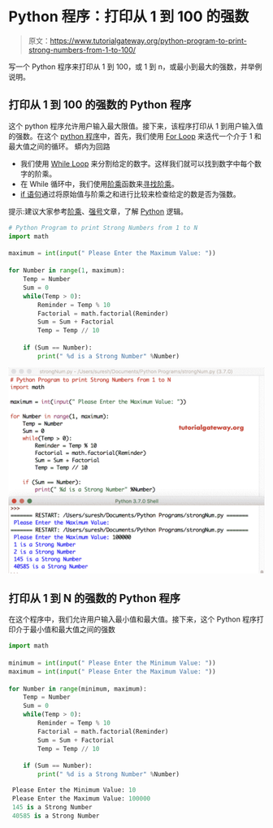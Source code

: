 # Python 程序：打印从 1 到 100 的强数

> 原文：<https://www.tutorialgateway.org/python-program-to-print-strong-numbers-from-1-to-100/>

写一个 Python 程序来打印从 1 到 100，或 1 到 n，或最小到最大的强数，并举例说明。

## 打印从 1 到 100 的强数的 Python 程序

这个 python 程序允许用户输入最大限值。接下来，该程序打印从 1 到用户输入值的强数。在这个 [python 程序](https://www.tutorialgateway.org/python-programming-examples/)中，首先，我们使用 [For Loop](https://www.tutorialgateway.org/python-for-loop/) 来迭代一个介于 1 和最大值之间的循环。 蟒内为回路

*   我们使用 [While Loop](https://www.tutorialgateway.org/python-while-loop/) 来分割给定的数字。这样我们就可以找到数字中每个数字的阶乘。
*   在 While 循环中，我们使用[阶乘](https://www.tutorialgateway.org/python-factorial/)函数来[寻找阶乘](https://www.tutorialgateway.org/python-program-to-find-factorial-of-a-number/)。
*   [if 语句](https://www.tutorialgateway.org/python-if-statement/)通过将原始值与阶乘之和进行比较来检查给定的数是否为强数。

提示:建议大家参考[阶乘](https://www.tutorialgateway.org/python-program-to-find-factorial-of-a-number/)、[强号](https://www.tutorialgateway.org/python-program-to-find-strong-number/)文章，了解 [Python](https://www.tutorialgateway.org/python-tutorial/) 逻辑。

```py
# Python Program to print Strong Numbers from 1 to N
import math

maximum = int(input(" Please Enter the Maximum Value: "))

for Number in range(1, maximum):
    Temp = Number
    Sum = 0
    while(Temp > 0):
        Reminder = Temp % 10
        Factorial = math.factorial(Reminder)
        Sum = Sum + Factorial
        Temp = Temp // 10

    if (Sum == Number):
        print(" %d is a Strong Number" %Number)
```

![Python Program to print Strong Numbers from 1 to 100 1](img/089434e76b97c7b753a3b49bacc39602.png)

## 打印从 1 到 N 的强数的 Python 程序

在这个程序中，我们允许用户输入最小值和最大值。接下来，这个 Python 程序打印介于最小值和最大值之间的强数

```py
import math

minimum = int(input(" Please Enter the Minimum Value: "))
maximum = int(input(" Please Enter the Maximum Value: "))

for Number in range(minimum, maximum):
    Temp = Number
    Sum = 0
    while(Temp > 0):
        Reminder = Temp % 10
        Factorial = math.factorial(Reminder)
        Sum = Sum + Factorial
        Temp = Temp // 10

    if (Sum == Number):
        print(" %d is a Strong Number" %Number)

```

```py
 Please Enter the Minimum Value: 10
 Please Enter the Maximum Value: 100000
 145 is a Strong Number
 40585 is a Strong Number
```